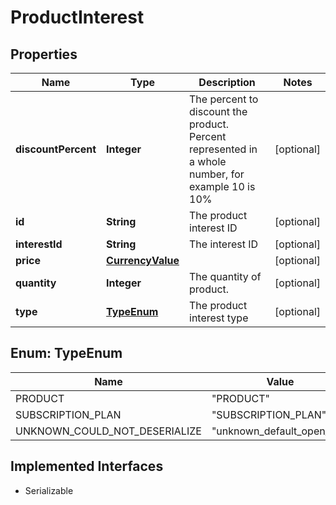

# ProductInterest


## Properties

| Name | Type | Description | Notes |
|------------ | ------------- | ------------- | -------------|
|**discountPercent** | **Integer** | The percent to discount the product. Percent represented in a whole number, for example 10 is 10% |  [optional] |
|**id** | **String** | The product interest ID |  [optional] |
|**interestId** | **String** | The interest ID |  [optional] |
|**price** | [**CurrencyValue**](CurrencyValue.md) |  |  [optional] |
|**quantity** | **Integer** | The quantity of product. |  [optional] |
|**type** | [**TypeEnum**](#TypeEnum) | The product interest type |  [optional] |



## Enum: TypeEnum

| Name | Value |
|---- | -----|
| PRODUCT | &quot;PRODUCT&quot; |
| SUBSCRIPTION_PLAN | &quot;SUBSCRIPTION_PLAN&quot; |
| UNKNOWN_COULD_NOT_DESERIALIZE | &quot;unknown_default_open_api&quot; |


## Implemented Interfaces

* Serializable


